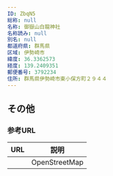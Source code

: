 ```yaml
---
ID: ZbqN5
総称: null
名称: 御嶽山白龍神社
名称読み: null
別名: null
都道府県: 群馬県
区域: 伊勢崎市
緯度: 36.3362573
経度: 139.2409351
郵便番号: 3792234
住所: 群馬県伊勢崎市東小保方町２９４４
---
```


## その他

### 参考URL

| URL | 説明          |
| --- | ------------- |
|     | OpenStreetMap |
